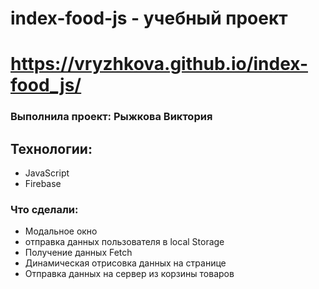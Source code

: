 # index-food-js - учебный проект

# https://vryzhkova.github.io/index-food_js/

### Выполнила проект: Рыжкова Виктория

## Технологии:
- JavaScript
- Firebase

### Что сделали:
- Модальное окно 
- отправка данных пользователя в local Storage
- Получение данных Fetch
- Динамическая отрисовка данных на странице
- Отправка данных на сервер из корзины товаров
